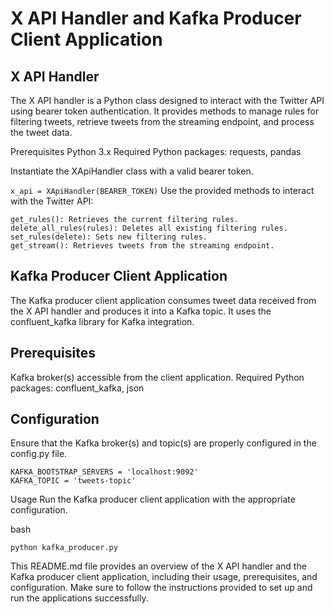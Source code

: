# X API Handler and Kafka Producer Client Application

## X API Handler
The X API handler is a Python class designed to interact with the Twitter API using bearer token authentication. It provides methods to manage rules for filtering tweets, retrieve tweets from the streaming endpoint, and process the tweet data.

Prerequisites
Python 3.x
Required Python packages: requests, pandas

Instantiate the XApiHandler class with a valid bearer token.

```x_api = XApiHandler(BEARER_TOKEN)```
Use the provided methods to interact with the Twitter API:

```
get_rules(): Retrieves the current filtering rules.
delete_all_rules(rules): Deletes all existing filtering rules.
set_rules(delete): Sets new filtering rules.
get_stream(): Retrieves tweets from the streaming endpoint.
```
## Kafka Producer Client Application

The Kafka producer client application consumes tweet data received from the X API handler and produces it into a Kafka topic. It uses the confluent_kafka library for Kafka integration.

## Prerequisites
Kafka broker(s) accessible from the client application.
Required Python packages: confluent_kafka, json 

## Configuration
Ensure that the Kafka broker(s) and topic(s) are properly configured in the config.py file.

```
KAFKA_BOOTSTRAP_SERVERS = 'localhost:9092'
KAFKA_TOPIC = 'tweets-topic'
```
Usage
Run the Kafka producer client application with the appropriate configuration.

bash

```python kafka_producer.py```

This README.md file provides an overview of the X API handler and the Kafka producer client application, including their usage, prerequisites, and configuration. Make sure to follow the instructions provided to set up and run the applications successfully.